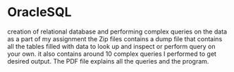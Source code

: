 # OracleSQL
creation of relational database and performing complex queries on the data as a part of my assignment
the Zip files contains a dump file that contains all the tables filled with data to look up and inspect or perform query on your own.
it also contains around 10 complex queries I performed to get desired output.
The PDF file explains all the queries and the program.
